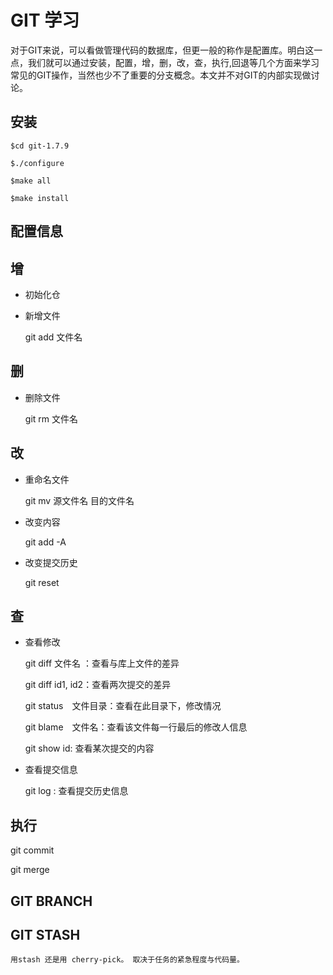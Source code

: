 
# GIT 学习

对于GIT来说，可以看做管理代码的数据库，但更一般的称作是配置库。明白这一点，我们就可以通过安装，配置，增，删，改，查，执行,回退等几个方面来学习常见的GIT操作，当然也少不了重要的分支概念。本文并不对GIT的内部实现做讨论。

## 安装

    $cd git-1.7.9

    $./configure

    $make all

    $make install

## 配置信息

## 增
* 初始化仓

* 新增文件

    git add 文件名
## 删
* 删除文件

    git rm 文件名

## 改
* 重命名文件

    git mv 源文件名  目的文件名

* 改变内容

    git add -A
* 改变提交历史

    git reset 

## 查
* 查看修改

    git diff 文件名 ：查看与库上文件的差异

    git diff id1, id2：查看两次提交的差异

    git status　文件目录：查看在此目录下，修改情况

    git blame　文件名：查看该文件每一行最后的修改人信息

    git show id: 查看某次提交的内容

* 查看提交信息

    git log : 查看提交历史信息

## 执行
git commit 

git merge

## GIT BRANCH

## GIT STASH
    用stash 还是用 cherry-pick。 取决于任务的紧急程度与代码量。
